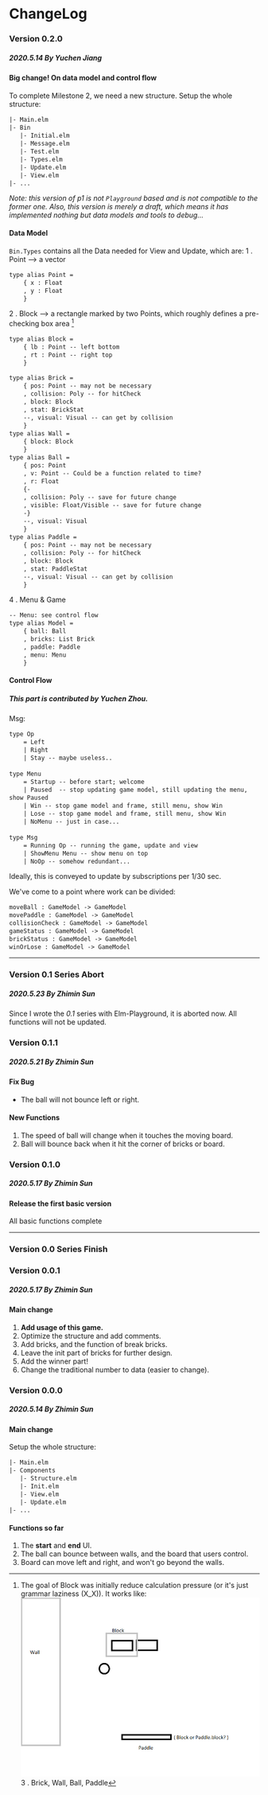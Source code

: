 # ChangeLog

### Version 0.2.0
##### 2020.5.14 By Yuchen Jiang
#### Big change! On data model and control flow
To complete Milestone 2, we need a new structure.
Setup the whole structure:
```
|- Main.elm
|- Bin
   |- Initial.elm
   |- Message.elm
   |- Test.elm
   |- Types.elm
   |- Update.elm
   |- View.elm
|- ...
```
*Note: this version of p1 is not `Playground` based and is not compatible to the former one. Also, this version is merely a draft, which means it has implemented nothing but data models and tools to debug...*
#### Data Model
`Bin.Types` contains all the Data needed for View and Update, which are:
1 . Point --> a vector
```
type alias Point =
    { x : Float
    , y : Float
    }
```
2 . Block --> a rectangle marked by two Points, which roughly defines a pre-checking box area [^Why_Block]
```
type alias Block =
    { lb : Point -- left bottom
    , rt : Point -- right top
    }
```
[^Why_Block]: The goal of Block was initially reduce calculation pressure (or it's just grammar laziness (X_X)).
It works like: ![Block.png](./public/Block.png)
3 . Brick, Wall, Ball, Paddle
```
type alias Brick =
    { pos: Point -- may not be necessary
    , collision: Poly -- for hitCheck
    , block: Block
    , stat: BrickStat
    --, visual: Visual -- can get by collision
    }
type alias Wall =
    { block: Block
    }
type alias Ball =
    { pos: Point
    , v: Point -- Could be a function related to time?
    , r: Float
    {-
    , collision: Poly -- save for future change
    , visible: Float/Visible -- save for future change
    -}
    --, visual: Visual
    }
type alias Paddle =
    { pos: Point -- may not be necessary
    , collision: Poly -- for hitCheck
    , block: Block
    , stat: PaddleStat
    --, visual: Visual -- can get by collision
    }
```
4 . Menu & Game
```
-- Menu: see control flow
type alias Model =
    { ball: Ball
    , bricks: List Brick
    , paddle: Paddle
    , menu: Menu
    }
```
#### Control Flow
##### This part is contributed by Yuchen Zhou.
Msg: 
```
type Op
    = Left
    | Right
    | Stay -- maybe useless..

type Menu
    = Startup -- before start; welcome
    | Paused  -- stop updating game model, still updating the menu, show Paused
    | Win -- stop game model and frame, still menu, show Win
    | Lose -- stop game model and frame, still menu, show Win
    | NoMenu -- just in case...

type Msg
    = Running Op -- running the game, update and view
    | ShowMenu Menu -- show menu on top
    | NoOp -- somehow redundant...
```
Ideally, this is conveyed to update by subscriptions per 1/30 sec.

We've come to a point where work can be divided:
```
moveBall : GameModel -> GameModel
movePaddle : GameModel -> GameModel
collisionCheck : GameModel -> GameModel
gameStatus : GameModel -> GameModel
brickStatus : GameModel -> GameModel
winOrLose : GameModel -> GameModel
```

---

### Version 0.1 Series Abort
##### 2020.5.23 By Zhimin Sun
Since I wrote the *0.1* series with Elm-Playground, it is aborted now.
All functions will not be updated.

### Version 0.1.1
##### 2020.5.21 By Zhimin Sun
#### Fix Bug
- The ball will not bounce left or right.
#### New Functions
1. The speed of ball will change when it touches the moving board.
2. Ball will bounce back when it hit the corner of bricks or board.

### Version 0.1.0
##### 2020.5.17 By Zhimin Sun
#### Release the first basic version
All basic functions complete

---

### Version 0.0 Series Finish

### Version 0.0.1
##### 2020.5.17 By Zhimin Sun
#### Main change
1. **Add usage of this game.**
1. Optimize the structure and add comments.
1. Add bricks, and the function of break bricks.
1. Leave the init part of bricks for further design.
1. Add the winner part!
1. Change the traditional number to data (easier to change). 

### Version 0.0.0
##### 2020.5.14 By Zhimin Sun
#### Main change
Setup the whole structure:
```
|- Main.elm
|- Components
   |- Structure.elm
   |- Init.elm
   |- View.elm
   |- Update.elm
|- ...
```
#### Functions so far
1. The **start** and **end** UI.
1. The ball can bounce between walls, and the board that users control.
1. Board can move left and right, and won't go beyond the walls. 
